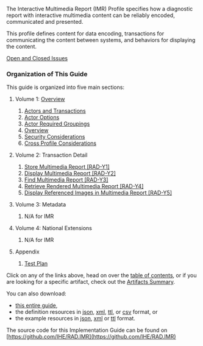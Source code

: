 The Interactive Multimedia Report (IMR) Profile specifies how a diagnostic report with interactive multimedia content can be reliably encoded, communicated and presented.

This profile defines content for data encoding, transactions for communicating the content between systems, and behaviors for displaying the content.

[Open and Closed Issues](issues.html)

### Organization of This Guide
This guide is organized into five main sections:

1. Volume 1: [Overview](volume-1.html)
   1. [Actors and Transactions](volume-1.html#1xx1-imr-actors-transactions-and-content-modules)
   1. [Actor Options](volume-1.html#1xx2-imr-actor-options)
   1. [Actor Required Groupings](volume-1.html#1xx3-imr-required-actor-groupings)
   1. [Overview](volume-1.html#1xx4-interactive-multimedia-report-overview)
   1. [Security Considerations](volume-1.html#1xx5-imr-security-considerations)
   1. [Cross Profile Considerations](volume-1.html#1xx6-imr-cross-profile-considerations)

2. Volume 2: Transaction Detail
   1. [Store Multimedia Report [RAD-Y1]](RAD-Y1.html)
   1. [Display Multimedia Report [RAD-Y2]](RAD-Y2.html)
   1. [Find Multimedia Report [RAD-Y3]](RAD-Y3.html)
   1. [Retrieve Rendered Multimedia Report [RAD-Y4]](RAD-Y4.html)
   1. [Display Referenced Images in Multimedia Report [RAD-Y5]](RAD-Y5.html)

3. Volume 3: Metadata
   1. N/A for IMR

4. Volume 4: National Extensions
    1. N/A for IMR

5. Appendix
   1. [Test Plan](testplan.html)


Click on any of the links above, head on over the [table of contents](toc.html), or
if you are looking for a specific artifact, check out the [Artifacts Summary](artifacts.html).

You can also download:

* [this entire guide](full-ig.zip),
* the definition resources in [json](definitions.json.zip), [xml](definitions.xml.zip), [ttl](definitions.ttl.zip), or [csv](csvs.zip) format, or
* the example resources in [json](examples.json.zip), [xml](examples.xml.zip) or [ttl](examples.ttl.zip) format.

The source code for this Implementation Guide can be found on [https://github.com/IHE/RAD.IMR](https://github.com/IHE/RAD.IMR)
